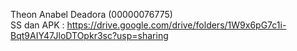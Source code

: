 Theon Anabel Deadora (00000076775) <br>
SS dan APK : https://drive.google.com/drive/folders/1W9x6pG7c1i-Bqt9AIY47JloDTOpkr3sc?usp=sharing
